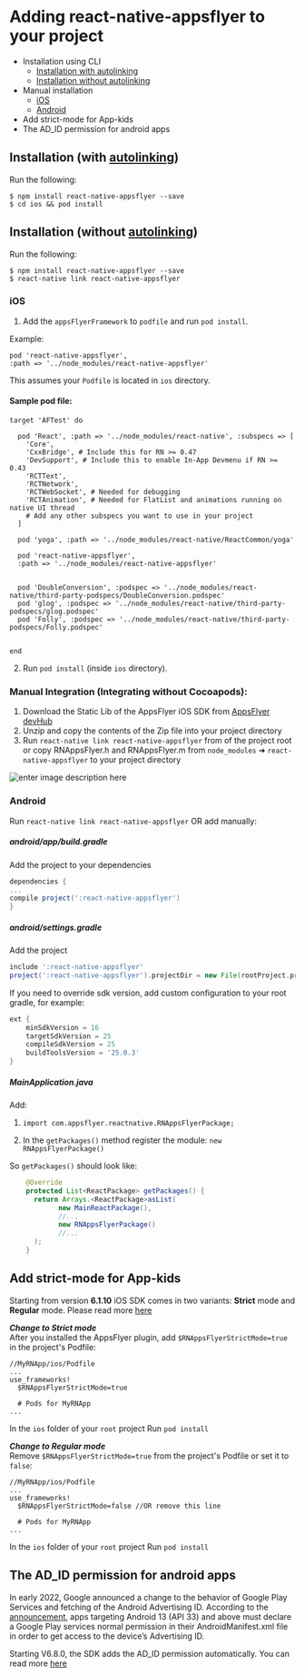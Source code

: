 # Adding   react-native-appsflyer to your project

- Installation using CLI
  - [Installation with autolinking](#Installation-with-autolinking)
  - [Installation without autolinking](#Installation-without-autolinking)
- Manual installation
  - [iOS](#manual-installation-ios)
  - [Android](#manual-installation-android)
- Add strict-mode for App-kids
- The AD_ID permission for android apps

## <a id="Installation-with-autolinking"> Installation (with [autolinking](https://github.com/react-native-community/cli/blob/master/docs/autolinking.md))

Run the following:
  
```
$ npm install react-native-appsflyer --save
$ cd ios && pod install
```

## <a id="Installation-without-autolinking"> Installation (without [autolinking](https://github.com/react-native-community/cli/blob/master/docs/autolinking.md))
  
  
  Run the following:
  
```
$ npm install react-native-appsflyer --save
$ react-native link react-native-appsflyer
```


### <a id="manual-installation-ios"> iOS


1. Add the `appsFlyerFramework` to `podfile` and run `pod install`.


Example:

```
pod 'react-native-appsflyer',
:path => '../node_modules/react-native-appsflyer'
```

This assumes your `Podfile` is located in `ios` directory.

#### <a id="sample_podfile"> Sample pod file:
```
target 'AFTest' do

  pod 'React', :path => '../node_modules/react-native', :subspecs => [
    'Core',
    'CxxBridge', # Include this for RN >= 0.47
    'DevSupport', # Include this to enable In-App Devmenu if RN >= 0.43
    'RCTText',
    'RCTNetwork',
    'RCTWebSocket', # Needed for debugging
    'RCTAnimation', # Needed for FlatList and animations running on native UI thread
    # Add any other subspecs you want to use in your project
  ]

  pod 'yoga', :path => '../node_modules/react-native/ReactCommon/yoga'

  pod 'react-native-appsflyer',
  :path => '../node_modules/react-native-appsflyer'


  pod 'DoubleConversion', :podspec => '../node_modules/react-native/third-party-podspecs/DoubleConversion.podspec'
  pod 'glog', :podspec => '../node_modules/react-native/third-party-podspecs/glog.podspec'
  pod 'Folly', :podspec => '../node_modules/react-native/third-party-podspecs/Folly.podspec'


end
```

2. Run `pod install` (inside `ios` directory).

### Manual Integration (Integrating without Cocoapods):

1. Download the Static Lib of the AppsFlyer iOS SDK from [AppsFlyer devHub](https://dev.appsflyer.com/hc/docs/install-ios-sdk#manual-install)
2. Unzip and copy the contents of the Zip file into your project directory
3. Run `react-native link react-native-appsflyer` from of the project root or copy RNAppsFlyer.h and RNAppsFlyer.m from `node_modules` ➜ `react-native-appsflyer` to your project directory

![enter image description here](https://firebasestorage.googleapis.com/v0/b/firstintegrationapp.appspot.com/o/Screen%20Shot%202018-07-19%20at%2011.33.05.png?alt=media&token=66666250-f12c-41ef-a994-c2240add7a47)



### <a id="manual-installation-android"> Android
  
Run `react-native link react-native-appsflyer` OR add manually:

##### **android/app/build.gradle**

Add the project to your dependencies
```gradle
dependencies {
...
compile project(':react-native-appsflyer')
}
```

##### **android/settings.gradle**

Add the project

```gradle
include ':react-native-appsflyer'
project(':react-native-appsflyer').projectDir = new File(rootProject.projectDir, '../node_modules/react-native-appsflyer/android')
```

If you need to override sdk version, add custom configuration to your root gradle, for example:

```gradle
ext {
    minSdkVersion = 16
    targetSdkVersion = 25
    compileSdkVersion = 25
    buildToolsVersion = '25.0.3'
}
```

##### **MainApplication.java**
Add:


1. `import com.appsflyer.reactnative.RNAppsFlyerPackage;`

2.  In the `getPackages()` method register the module:
`new RNAppsFlyerPackage()`

So `getPackages()` should look like:

```java
    @Override
    protected List<ReactPackage> getPackages() {
      return Arrays.<ReactPackage>asList(
            new MainReactPackage(),
            //...
            new RNAppsFlyerPackage()
            //...
      );
    }
```

## Add strict-mode for App-kids
Starting from version **6.1.10** iOS SDK comes in two variants: **Strict** mode and **Regular** mode. Please read more [here](https://dev.appsflyer.com/hc/docs/install-ios-sdk#strict-mode-sdk)<br>

***Change to Strict mode***<br>
After you installed the AppsFlyer plugin, add `$RNAppsFlyerStrictMode=true` in the project's Podfile:
```
//MyRNApp/ios/Podfile
...
use_frameworks!
  $RNAppsFlyerStrictMode=true

  # Pods for MyRNApp
...

```
In the `ios` folder of your `root` project Run `pod install`

***Change to Regular mode***<br>
Remove `$RNAppsFlyerStrictMode=true` from the project's Podfile or set it to `false`:
```
//MyRNApp/ios/Podfile
...
use_frameworks!
  $RNAppsFlyerStrictMode=false //OR remove this line

  # Pods for MyRNApp
...
```
In the `ios` folder of your `root` project Run `pod install`

## The AD_ID permission for android apps
In early 2022, Google announced a change to the behavior of Google Play Services and fetching of the Android Advertising ID. According to the [announcement](https://support.google.com/googleplay/android-developer/answer/6048248?hl=en), apps targeting Android 13 (API 33) and above must declare a Google Play services normal permission in their AndroidManifest.xml file in order to get access to the device’s Advertising ID.

Starting V6.8.0, the SDK adds the AD_ID permission automatically. You can read more [here](https://dev.appsflyer.com/hc/docs/install-android-sdk#the-ad_id-permission)
